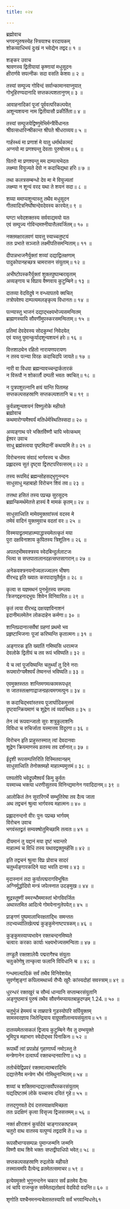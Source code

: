 ```yaml
---
title: ०२४

---
```

ब्रह्मोवाच  
भगवन्पुरुषस्येह स्त्रियाश्च वरदायकम्  
शोकव्याधिभयं दुःखं न भवेद्येन तद्वद॥ १ ॥


शङ्कर उवाच  
श्रावणस्य द्वितीयायां कृष्णायां मधुसूदनः  
क्षीरार्णवे सपत्नीकः सदा वसति केशवः॥ २ ॥


तस्यां सम्पूज्य गोविन्दं सर्वान्कामानवाप्नुयात्  
गोभूहिरण्यदानादि सप्तकल्पशतानुगम्॥ ३ ॥


आवाहनादिकां पूजां पूर्ववत्परिकल्पयेत्  
अशून्यशयना नाम द्वितीयासौ प्रकीर्तिता॥ ४ ॥


तस्यां सम्पूजयेद्विष्णुमेभिर्मन्त्रैर्विधानतः  
श्रीवत्सधारिन्श्रीकान्त श्रीपते श्रीधराव्यय॥ ५ ॥


गार्हस्थ्यं मा प्रणाशं मे यातु धर्मार्थकामदं  
अग्नयो मा प्रणश्यन्तु देवताः पुरुषोत्तम॥ ६ ॥


पितरो मा प्रणश्यन्तु मम दाम्पत्यभेदतः  
लक्ष्म्या वियुज्यते देवो न कदाचिद्यथा हरिः॥ ७ ॥


तथा कलत्रसम्बन्धो देव मा मे वियुज्यतां  
लक्ष्म्या न शून्यं वरद यथा ते शयनं सदा॥ ८ ॥


शय्या ममाप्यशून्यास्तु तथैव मधुसूदन  
गीतवादित्रनिर्घोषान्देवदेवस्य कारयेत्॥ ९ ॥


घण्टा भवेदशक्तस्य सर्ववाद्यमयो यतः  
एवं सम्पूज्य गोविन्दमश्नीयात्तैलवर्जितम्॥ १० ॥


नक्तमक्षारलवणं यावत्तु स्याच्चतुष्टयं  
ततः प्रभाते सञ्जाते लक्ष्मीपतिसमन्विताम्॥ ११ ॥


दीपान्नभाजनैर्युक्तां शय्यां दद्याद्विलक्षणाम्  
पादुकोपानहच्छत्र चामरासन संयुताम्॥ १२ ॥


अभीष्टोपस्करैर्युक्तां शुक्लपुष्पाम्बरावृताम्  
अव्यङ्गाय च विप्राय वैष्णवाय कुटुम्बिने॥ १३ ॥


दातव्या वेदविदुषे न वन्ध्यापतये क्वचित्  
तत्रोपवेश्य दाम्पत्यमलङ्कृत्य विधानतः॥ १४ ॥


पत्न्यास्तु भाजनं दद्याद्भक्ष्यभोज्यसमन्वितम्  
ब्राह्मणस्यापि सौवर्णीमुपस्करसमन्विताम्॥ १५ ॥


प्रतिमां देवदेवस्य सोदकुम्भां निवेदयेत्  
एवं यस्तु पुमान्कुर्यादशून्यशयनं हरेः॥ १६ ॥


वित्तशाठ्येन रहितो नारायणपरायणः  
न तस्य पत्न्या विरहः कदाचिदपि जायते॥ १७ ॥


नारी वा विधवा ब्रह्मन्यावच्चन्द्रार्कतारकं  
न विरूपौ न शोकार्तौ दम्पती भवतः क्वचित्॥ १८ ॥


न पुत्रपशुरत्नानि क्षयं यान्ति पितामह  
सप्तकल्पसहस्राणि सप्तकल्पशतानि च॥ १९ ॥


कुर्वन्नशून्यशयनं विष्णुलोके महीयते  
ब्रह्मोवाच  
कथमारोग्यमैश्वर्यं मतिर्धर्मस्थितिस्सदा॥ २० ॥


अव्यङ्गाथ परे भक्तिर्विष्णौ चापि भवेत्कथम्  
ईश्वर उवाच  
साधु ब्रह्मंस्त्वया पृष्टमिदानीं कथयामि ते॥ २१ ॥


विरोचनस्य संवादं भार्गवस्य च धीमतः  
प्रह्लादस्य सुतं दृष्ट्वा द्विरष्टपरिवत्सरम्॥ २२ ॥


तस्य रूपमिदं ब्रह्मन्सोहसद्भृगुनन्दनः  
साधुसाधु महाबाहो विरोचन शिवं तव॥ २३ ॥


तत्तथा हसितं तस्य पप्रच्छ सुरसूदनः  
ब्रह्मन्किमर्थमेतत्ते हास्यं वै मामकं कृतम्॥ २४ ॥


साधुसाध्विति मामेवमुक्तवांस्त्वं वदस्व मे  
तमेवं वादिनं युक्तमुवाच वदतां वरः॥ २५ ॥


विस्मयाद्व्रतमाहात्म्याद्धास्यमेतत्कृतं मया  
पुरा दक्षविनाशाय कुपितस्य त्रिशूलिनः॥ २६ ॥


अपतद्भीमवक्त्रस्य स्वेदबिन्दुर्ललाटजः  
भित्वा स सप्तपातालानदहत्सप्तसागरान्॥ २७ ॥


अनेकवक्त्रनयनोज्वलज्ज्वलन भीषणः  
वीरभद्र इति ख्यातः करपादायुतैर्युतः॥ २८ ॥


कृत्वा स यज्ञमथनं पुनर्भूतस्य सम्प्लवः  
त्रिजगद्दहनाद्भूयः शिवेन विनिवारितः॥ २९ ॥


कृतं त्वया वीरभद्र दक्षयज्ञविनाशनं  
इदानीमलमेतेन लोकदाहेन कर्मणा॥ ३० ॥


शान्तिप्रदानात्सर्वेषां ग्रहणां प्रथमो भव  
प्रहृष्टाभिजनाः पूजां करिष्यन्ति कृतात्मनः॥ ३१ ॥


अङ्गारक इति ख्यातिं गमिष्यसि धरात्मज  
देवलोके द्वितीयं च तव रूपं भविष्यति॥ ३२ ॥


ये च त्वां पूजयिष्यन्ति चतुर्थ्यां तु दिने नराः  
रूपमारोग्यमैश्वर्यं तेष्वनन्तं भविष्यति॥ ३३ ॥


एवमुक्तस्ततः शान्तिमगमत्कामरूपधृत्  
स जातस्तत्क्षणाद्राजन्ग्रहत्वमगमत्पुनः॥ ३४ ॥


स कदाचिद्भवांस्तस्य पूजार्घादिकमुत्तमं  
दृष्टवान्क्रियमाणं च शूद्रेण त्वं व्यवस्थितः॥ ३५ ॥


तेन त्वं रूपवान्जातो सुरः शत्रुकुलाशनिः  
विविधा च रुचिर्जाता यस्मात्तव विदूरगा॥ ३६ ॥


विरोचन इति प्राहुस्तस्मात् त्वां देवदानवाः  
शूद्रेण क्रियमाणस्य व्रतस्य तव दर्शनात्॥ ३७ ॥


ईदृशी रूपसम्पत्तिरिति विस्मितवानहम्  
साधुसाध्विति तेनोक्तमहो माहात्म्यमुत्तमं॥ ३८ ॥


पश्यतोपि भवेद्रूपमैश्वर्यं किमु कुर्वतः  
यस्माच्च भक्त्या धरणीसुतस्य विनिन्द्यमानेन गवादिदानम्॥ ३९ ॥


आलोकितं तेन सुरारिगर्भे सम्भूतिरेषा तव दैत्य जाता  
अथ तद्वचनं श्रुत्वा भार्गवस्य महात्मनः॥ ४० ॥


प्रह्लादनन्दनो वीरः पुनः पप्रच्छ भार्गवम्  
विरोचन उवाच  
भगवंस्तद्व्रतं सम्यक्श्रोतुमिच्छामि तत्वतः॥ ४१ ॥


दीयमानं तु यद्दानं मया दृष्टं भवान्तरे  
माहात्म्यं च विधिं तस्य यथावद्वक्तुमर्हसि॥ ४२ ॥


इति तद्वचनं श्रुत्वा विप्रः प्रोवाच सादरं  
चतुर्थ्यङ्गारकदिने यदा भवति दानव॥ ४३ ॥


मृदास्नानं तदा कुर्यात्पद्मरागविभूषितः  
अग्निर्मूर्द्धादिवो मन्त्रं जपेत्स्नात उदङ्मुखः॥ ४४ ॥


शूद्रस्तूष्णीं स्मरन्भौममास्तां भोगविवर्जितः  
अथास्तमित आदित्ये गोमयेनानुलेपयेत्॥ ४५ ॥


प्राङ्गणं पुष्पमालाभिरक्षताद्भिः समन्ततः  
तदभ्यर्च्यालिखेत्पद्मं कुङ्कुमेनाष्टपत्रकम्॥ ४६ ॥


कुङ्कुमस्याप्यभावेन रक्तचन्दनमिष्यते  
चत्वारः करकाः कार्याः भक्ष्यभोज्यसमन्विताः॥ ४७ ॥


तण्डुलै रक्तशालेयैः पद्मरागैश्च संयुताः  
चतुःकोणेषु तान्कृत्वा फलानि विविधानि च ॥ ४८ ॥


गन्धमाल्यादिकं सर्वं तथैव विनिवेशयेत्  
सुवर्णशृङ्गां कपिलामथार्च्य रौप्यैः खुरैः कांस्यदोहां सवस्त्राम्॥ ४९ ॥


धुरन्धरं रक्तखुरं च सौम्यं धान्यानि सप्ताम्बरसंयुतानि  
अङ्गुष्ठमात्रं पुरुषं तथैव सौवर्णमप्यायतबाहुदण्डम् 1.24.॥ ५० ॥


चतुर्भुजं हेममयं च ताम्रपात्रे गुडस्योपरि सर्पियुक्तम्  
सामस्वरज्ञाय जितेन्द्रियाय वाग्रूपशीलान्वयसंयुताय॥ ५१ ॥


दातव्यमेतत्सकलं द्विजाय कुटुम्बिने नैव तु दम्भयुक्ते  
भूमिपुत्र महाभाग स्वेदोद्भव पिनाकिनः॥ ५२ ॥


रूपार्थी त्वां प्रपन्नोहं गृहाणार्घ्यं नमोऽस्तु ते  
मन्त्रेणानेन दत्वार्घ्यं रक्तचन्दनवारिणा॥ ५३ ॥


ततोर्चयेद्विप्रवरं रक्तमाल्याम्बरादिभिः  
दद्यात्तेनैव मन्त्रेण भौमं गोमिथुनान्वितम्॥ ५४ ॥


शय्यां च शक्तिमान्दद्यात्सर्वोपस्करसंयुताम्  
यद्यदिष्टतमं लोके यच्चास्य दयितं गृहे॥ ५५ ॥


तत्तद्गुणवते देयं दत्तस्याक्षयमिच्छता  
ततः प्रदक्षिणं कृत्वा विसृज्य द्विजसत्तमम्॥ ५६ ॥


नक्तं क्षीराशनं कुर्यादेवं चाङ्गारकाष्टकम्  
चतुरो वाथ वातस्य यत्पुण्यं तद्वदामि ते॥ ५७ ॥


रूपसौभाग्यसम्पन्नः पुमान्जन्मनि जन्मनि  
विष्णौ वाथ शिवे भक्तः सप्तद्वीपाधिपो भवेत्॥ ५८ ॥


सप्तकल्पसहस्राणि रुद्रलोके महीयते  
तस्मात्वमपि दैत्येन्द्र व्रतमेतत्समाचर॥ ५९ ॥


इत्येवमुक्तो भुगुनन्दनेन चकार सर्वं व्रतमेव दैत्यः  
त्वं चापि राजन्कुरु सर्वमेतद्यतोक्षयं वेदविदो वदन्ति॥ ६० ॥


शृणोति यश्चैनमनन्यचेतास्तस्यापि सर्वं भगवान्विधत्ते६१